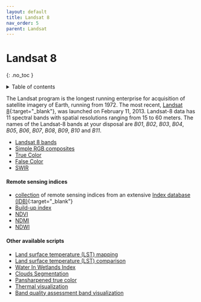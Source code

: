 ```yaml
---
layout: default
title: Landsat 8
nav_order: 5
parent: Landsat
---
```


# Landsat 8
{: .no_toc }

<details markdown="block">
  <summary>
    Table of contents
  </summary>
  {: .text-delta }
- TOC
{:toc}
</details>

The Landsat program is the longest running enterprise for acquisition of satellite imagery of Earth, running from 1972. The most recent, [Landsat 8](http://landsat.usgs.gov/landsat8.php){:target="_blank"}, was launched on February 11, 2013. Landsat-8 data has 11 spectral bands with spatial resolutions ranging from 15 to 60 meters. The names of the Landsat-8 bands at your disposal are *B01*, *B02*, *B03*, *B04*, *B05*, *B06*, *B07*, *B08*, *B09*, *B10* and *B11*.

 - [Landsat 8 bands](/landsat-8/bands)
 - [Simple RGB composites](/landsat-8/composites)
 - [True Color](/landsat-8/true-color)
 - [False Color](/landsat-8/false-color)
 - [SWIR](/landsat-8/swir)

#### Remote sensing indices
  - [collection](/landsat-8/indexdb) of remote sensing indices from an extensive [Index database (IDB)](http://www.indexdatabase.de/){:target="_blank"}
  - [Build-up index](/landsat-8/built_up_index)
  - [NDVI](/landsat-8/ndvi)
  - [NDMI](/landsat-8/ndmi)
  - [NDWI](/landsat-8/ndwi)

#### Other available scripts
  - [Land surface temperature (LST) mapping](/landsat-8/land_surface_temperature_mapping)
  - [Land surface temperature (LST) comparison](/landsat-8/land_surface_temperature_comparison)
  - [Water In Wetlands Index](/landsat-8/wiw_L8_script)
  - [Clouds Segmentation](/landsat-8/clouds_segmentation)
  - [Pansharpened true color](/landsat-8/true-color-pansharpened)
  - [Thermal visualization](/landsat-8/thermal)
  - [Band quality assessment band visualization](/landsat-8/bqa)